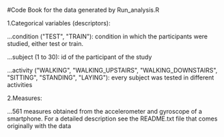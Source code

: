 #Code Book for the data generated by Run_analysis.R

1.Categorical variables (descriptors):

  ...condition ("TEST", "TRAIN"): condition in which the participants were studied, either test or train.
  
  ...subject (1 to 30): id of the participant of the study
  
  ...activity ("WALKING", "WALKING_UPSTAIRS", "WALKING_DOWNSTAIRS", "SITTING", "STANDING", "LAYING"): every subject was tested in different activities

2.Measures: 

...561 measures obtained from the accelerometer and gyroscope of a smartphone. For a detailed description see the README.txt file that comes originally with the data
